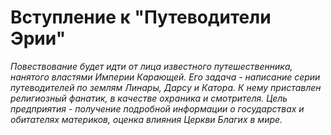 # Вступление к "Путеводители Эрии"
*Повествование будет идти от лица известного путешественника, нанятого властями Империи Карающей. Его задача - написание серии путеводителей по землям Линары, Дарсу и Катора. К нему приставлен религиозный фанатик, в качестве охраника и смотрителя. Цель предприятия - получение подробной информации о государствах и обитателях материков, оценка влияния Церкви Благих в мире.*